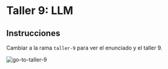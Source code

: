 # Taller 9: LLM

## Instrucciones 

Cambiar a la rama `taller-9` para ver el enunciado y el taller 9.

![go-to-taller-9](https://github.com/ELS4NTA/AREP/assets/99996670/2aaa3208-b74b-49bd-9ad2-f5f637dfd3e5)
